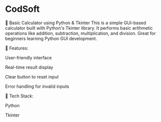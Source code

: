 # CodSoft
🧮 Basic Calculator using Python & Tkinter
This is a simple GUI-based calculator built with Python's Tkinter library. It performs basic arithmetic operations like addition, subtraction, multiplication, and division. Great for beginners learning Python GUI development.

🚀 Features:

User-friendly interface

Real-time result display

Clear button to reset input

Error handling for invalid inputs


📌 Tech Stack:

Python

Tkinter
